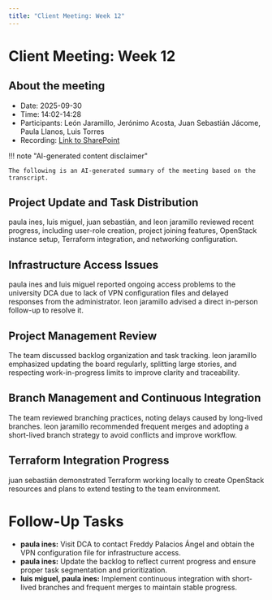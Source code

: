 ```yaml
---
title: "Client Meeting: Week 12"
---
```


# Client Meeting: Week 12

## About the meeting

- Date: 2025-09-30
- Time: 14:02-14:28
- Participants: León Jaramillo, Jerónimo Acosta, Juan Sebastián Jácome, Paula
  Llanos, Luis Torres
- Recording: [Link to SharePoint][recording]

[recording]: <https://eafit.sharepoint.com/:v:/s/Rizu/EXrzPeyVTC1LlEjYEY99wAEB6ocSdplcNdo8VBWWeN6XiQ?e=oBvydz>

!!! note "AI-generated content disclaimer"

    The following is an AI-generated summary of the meeting based on the
    transcript.


## Project Update and Task Distribution

paula ines, luis miguel, juan sebastián, and leon jaramillo reviewed recent
progress, including user-role creation, project joining features, OpenStack
instance setup, Terraform integration, and networking configuration.

## Infrastructure Access Issues

paula ines and luis miguel reported ongoing access problems to the university
DCA due to lack of VPN configuration files and delayed responses from the
administrator. leon jaramillo advised a direct in-person follow-up to resolve
it.

## Project Management Review

The team discussed backlog organization and task tracking. leon jaramillo
emphasized updating the board regularly, splitting large stories, and respecting
work-in-progress limits to improve clarity and traceability.

## Branch Management and Continuous Integration

The team reviewed branching practices, noting delays caused by long-lived
branches. leon jaramillo recommended frequent merges and adopting a short-lived
branch strategy to avoid conflicts and improve workflow.

## Terraform Integration Progress

juan sebastián demonstrated Terraform working locally to create OpenStack
resources and plans to extend testing to the team environment.

# Follow-Up Tasks

* **paula ines:** Visit DCA to contact Freddy Palacios Ángel and obtain the VPN
  configuration file for infrastructure access.
* **paula ines:** Update the backlog to reflect current progress and ensure
  proper task segmentation and prioritization.
* **luis miguel, paula ines:** Implement continuous integration with short-lived
  branches and frequent merges to maintain stable progress.
